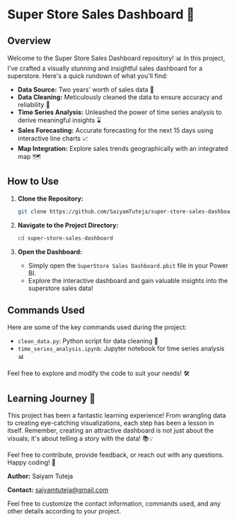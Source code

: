 # Super Store Sales Dashboard 🚀

## Overview

Welcome to the Super Store Sales Dashboard repository! 📊 In this project, I've crafted a visually stunning and insightful sales dashboard for a superstore. Here's a quick rundown of what you'll find:

- **Data Source:** Two years' worth of sales data 📅
- **Data Cleaning:** Meticulously cleaned the data to ensure accuracy and reliability 🧹
- **Time Series Analysis:** Unleashed the power of time series analysis to derive meaningful insights ⌛
- **Sales Forecasting:** Accurate forecasting for the next 15 days using interactive line charts 📈
- **Map Integration:** Explore sales trends geographically with an integrated map 🗺️

## How to Use

1. **Clone the Repository:**
   ```bash
   git clone https://github.com/SaiyamTuteja/super-store-sales-dashboard.git

2. **Navigate to the Project Directory:**
   ```bash
   cd super-store-sales-dashboard
   ```

3. **Open the Dashboard:**
   - Simply open the `SuperStore Sales Dashboard.pbit` file in your Power BI.
   - Explore the interactive dashboard and gain valuable insights into the superstore sales data!

## Commands Used

Here are some of the key commands used during the project:

- `clean_data.py`: Python script for data cleaning 🐍
- `time_series_analysis.ipynb`: Jupyter notebook for time series analysis 📊

Feel free to explore and modify the code to suit your needs! 🛠️

## Learning Journey 🚀

This project has been a fantastic learning experience! From wrangling data to creating eye-catching visualizations, each step has been a lesson in itself. Remember, creating an attractive dashboard is not just about the visuals; it's about telling a story with the data! 📚💡

Feel free to contribute, provide feedback, or reach out with any questions. Happy coding! 🎉

**Author:** Saiyam Tuteja

**Contact:** saiyamtuteja@gmail.com


Feel free to customize the contact information, commands used, and any other details according to your project.

